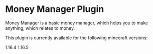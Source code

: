 ﻿# Money Manager Plugin

Money Manager is a basic money manager, which helps you to make anything, which relates to money.

This plugin is currently available for the following minecraft versions:

1.16.4
1.16.5
